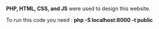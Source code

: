 **PHP, HTML, CSS, and JS** were used to design this website.

To run this code you need : **php -S localhost:8000 -t public**
